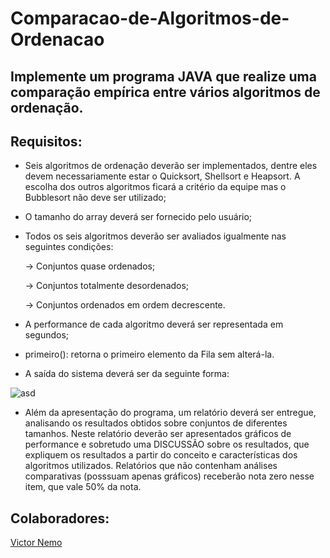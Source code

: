 # Comparacao-de-Algoritmos-de-Ordenacao
## Implemente um programa JAVA que realize uma comparação empírica entre vários algoritmos de ordenação.
## Requisitos:
- Seis algoritmos de ordenação deverão ser implementados, dentre eles devem necessariamente estar o Quicksort, Shellsort e Heapsort. A escolha dos outros algoritmos ficará a critério da equipe mas o Bubblesort não deve ser utilizado;

- O tamanho do array deverá ser fornecido pelo usuário;

- Todos os seis algoritmos deverão ser avaliados igualmente nas seguintes condições:

  -> Conjuntos quase ordenados;

  -> Conjuntos totalmente desordenados;

  -> Conjuntos ordenados em ordem decrescente.

- A performance de cada algoritmo deverá ser representada em segundos;

- primeiro(): retorna o primeiro elemento da Fila sem alterá-la.

- A saída do sistema deverá ser da seguinte forma:

![asd](https://user-images.githubusercontent.com/53881067/122650148-9f265d80-d107-11eb-8f16-3bef833dbe4d.png)

- Além da apresentação do programa, um relatório deverá ser entregue, analisando os resultados obtidos sobre conjuntos de diferentes tamanhos. Neste relatório deverão ser apresentados gráficos de performance e sobretudo uma DISCUSSÃO sobre os resultados, que expliquem os resultados a partir do conceito e características dos algoritmos utilizados. Relatórios que não contenham análises comparativas (posssuam apenas gráficos) receberão nota zero nesse item, que vale 50% da nota.

## Colaboradores:
[Victor Nemo](https://github.com/victornemo)

